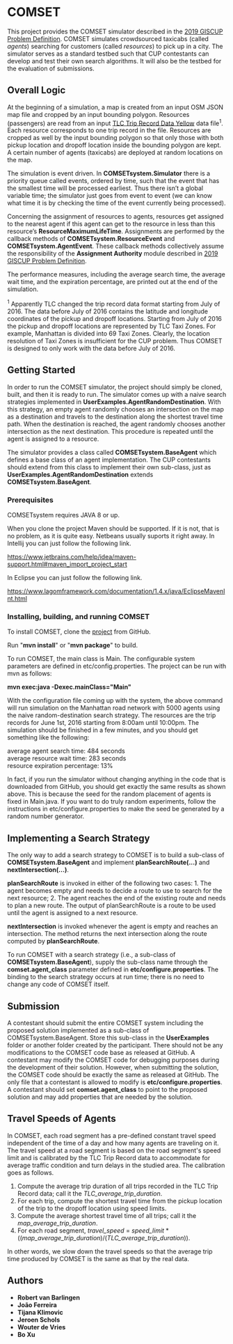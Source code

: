 # COMSET

This project provides the COMSET simulator described in the <a href="https://sigspatial2019.sigspatial.org/giscup2019/problem"> 2019 GISCUP Problem Definition</a>. COMSET simulates crowdsourced taxicabs (called <i>agents</i>) searching for customers (called <i>resources</i>) to pick up in a city. The simulator serves as a standard testbed such that CUP contestants can develop and test their own search algorithms. It will also be the testbed for the evaluation of submissions.

## Overall Logic

At the beginning of a simulation, a map is created from an input OSM JSON map file and cropped by an input bounding polygon. Resources (passengers) are read from an input <a href="https://www1.nyc.gov/site/tlc/about/tlc-trip-record-data.page"> TLC Trip Record Data Yellow</a> data file<sup>1</sup>. Each resource corresponds to one trip record in the file. Resources are cropped as well by the input bounding polygon so that only those with both pickup location and dropoff location inside the bounding polygon are kept. A certain number of agents (taxicabs) are deployed at random locations on the map. 

The simulation is event driven. In <b>COMSETsystem.Simulator</b> there is a priority queue called events, ordered by time, such that the event that has the smallest time will be processed earliest. Thus there isn’t a global variable time; the simulator just goes from event to event (we can know what time it is by checking the time of the event currently being processed).

Concerning the assignment of resources to agents, resources get assigned to the nearest agent if this agent can get to the resource in less than this resource’s <b>ResourceMaximumLifeTime</b>. Assignments are performed by the callback methods of <b>COMSETsystem.ResourceEvent</b> and <b>COMSETsystem.AgentEvent</b>. These callback methods collectively assume the responsibility of the <b>Assignment Authority</b> module described in <a href="https://sigspatial2019.sigspatial.org/giscup2019/problem"> 2019 GISCUP Problem Definition</a>.

The performance measures, including the average search time, the average wait time, and the expiration percentage, are printed out at the end of the simulation.

<sup>1</sup> Apparently TLC changed the trip record data format starting from July of 2016. The data before July of 2016 contains the latitude and longitude coordinates of the pickup and dropoff locations. Starting from July of 2016 the pickup and dropoff locations are represented by TLC Taxi Zones. For example, Manhattan is divided into 69 Taxi Zones. Clearly, the location resolution of Taxi Zones is insufficient for the CUP problem. Thus COMSET is designed to only work with the data before July of 2016.

## Getting Started

In order to run the COMSET simulator, the project should simply be cloned, built, and then it is ready to run. The simulator comes up with a naive search strategies implemented in <b>UserExamples.AgentRandomDestination</b>. With this strategy, an empty agent randomly chooses an intersection on the map as a destination and travels to the destination along the shortest travel time path. When the destination is reached, the agent randomly chooses another intersection as the next destination. This procedure is repeated until the agent is assigned to a resource. 

The simulator provides a class called <b>COMSETsystem.BaseAgent</b> which defines a base class of an agent implementation. The CUP contestants should extend from this class to implement their own sub-class, just as <b>UserExamples.AgentRandomDestination</b> extends <b>COMSETsystem.BaseAgent</b>.

### Prerequisites

COMSETsystem requires JAVA 8 or up.

When you clone the project Maven should be supported. If it is not, that is no problem, as it is quite easy.
Netbeans usually suports it right away. In Intellij you can just follow the following link.

https://www.jetbrains.com/help/idea/maven-support.html#maven_import_project_start

In Eclipse you can just follow the following link.

https://www.lagomframework.com/documentation/1.4.x/java/EclipseMavenInt.html

### Installing, building, and running COMSET

To install COMSET, clone the <a href="https://github.com/Chessnl/COMSET">project</a> from GitHub. 

Run "<b>mvn install</b>" or "<b>mvn package</b>" to build.

To run COMSET, the main class is Main. The configurable system parameters are defined in etc/config.properties. The project can be run with mvn as follows:

<b>mvn exec:java -Dexec.mainClass="Main"</b>

With the configuration file coming up with the system, the above command will run simulation on the Manhattan road network with 5000 agents using the naive random-destination search strategy. The resources are the trip records for June 1st, 2016 starting from 8:00am until 10:00pm. The simulation should be finished in a few minutes, and you should get something like the following:

average agent search time: 484 seconds<br>
average resource wait time: 283 seconds<br>
resource expiration percentage: 13%<br>

In fact, if you run the simulator without changing anything in the code that is downloaded from GitHub, you should get exactly the same results as shown above. This is because the seed for the random placement of agents is fixed in Main.java. If you want to do truly random experiments, follow the instructions in etc/configure.properties to make the seed be generated by a random number generator.

## Implementing a Search Strategy
The only way to add a search strategy to COMSET is to build a sub-class of <b>COMSETsystem.BaseAgent</b> and implement <b>planSearchRoute(...)</b> and <b>nextIntersection(...)</b>. 

<b>planSearchRoute</b> is invoked in either of the following two cases: 1. The agent becomes empty and needs to decide a route to use to search for the next resource; 2. The agent reaches the end of the existing route and needs to plan a new route. The output of planSearchRoute is a route to be used until the agent is assigned to a next resource. 

<b>nextIntersection</b> is invoked whenever the agent is empty and reaches an intersection. The method returns the next intersection along the route computed by <b>planSearchRoute</b>.

To run COMSET with a search strategy (i.e., a sub-class of <b>COMSETsystem.BaseAgent</b>), supply the sub-class name through the <b>comset.agent_class</b> parameter defined in <b>etc/configure.properties</b>. The binding to the search strategy occurs at run time; there is no need to change any code of COMSET itself.

## Submission
A contestant should submit the entire COMSET system including the proposed solution implemented as a sub-class of COMSETsystem.BaseAgent. Store this sub-class in the <b>UserExamples</b> folder or another folder created by the participant. There should not be any modifications to the COMSET code base as released at GitHub. A contestant may modify the COMSET code for debugging purposes during the development of their solution. However, when submitting the solution, the COMSET code should be exactly the same as released at GitHub. The only file that a contestant is allowed to modify is <b>etc/configure.properties</b>. A contestant should set <b>comset.agent_class</b> to point to the proposed solution and may add properties that are needed by the solution. 

## Travel Speeds of Agents
In COMSET, each road segment has a pre-defined constant travel speed independent of the time of a day and how many agents are traveling on it. The travel speed at a road segment is based on the road segment's speed limit and is calibrated by the TLC Trip Record data to accommodate for average traffic condition and turn delays in the studied area. The calibration goes as follows. 

1. Compute the average trip duration of all trips recorded in the TLC Trip Record data; call it the <i>TLC_average_trip_duration</i>. 
2. For each trip, compute the shortest travel time from the pickup location of the trip to the dropoff location using speed limits.
3. Compute the average shortest travel time of all trips; call it the <i>map_average_trip_duration</i>. 
4. For each road segment, <i>travel_speed</i> = <i>speed_limit</i> * ((<i>map_average_trip_duration</i>)/(<i>TLC_average_trip_duration</i>)). 

In other words, we slow down the travel speeds so that the average trip time produced by COMSET is the same as that by the real data.

## Authors

* **Robert van Barlingen**
* **João Ferreira**
* **Tijana Klimovic**
* **Jeroen Schols**
* **Wouter de Vries**
* **Bo Xu**
